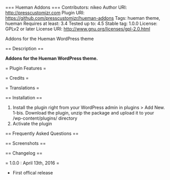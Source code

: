 === Hueman Addons ===
Contributors: nikeo
Author URI: http://presscustomizr.com
Plugin URI: https://github.com/presscustomizr/hueman-addons
Tags: hueman theme, hueman
Requires at least: 3.4
Tested up to: 4.5
Stable tag: 1.0.0
License: GPLv2 or later
License URI: http://www.gnu.org/licenses/gpl-2.0.html

Addons for the Hueman WordPress theme

== Description ==

**Addons for the Hueman WordPress theme.**


= Plugin Features =



= Credits =



= Translations =



== Installation ==

1. Install the plugin right from your WordPress admin in plugins > Add New. 
1-bis. Download the plugin, unzip the package and upload it to your /wp-content/plugins/ directory
2. Activate the plugin

== Frequently Asked Questions ==


== Screenshots ==



== Changelog ==

= 1.0.0 : April 13th, 2016 =
* First offical release
